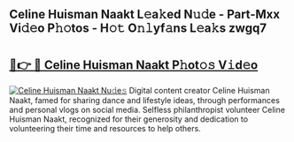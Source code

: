 ## Celine Huisman Naakt L𝚎a𝚔ed N𝚞𝚍e - Part-Mxx Vi𝚍𝚎o P𝚑𝚘tos - H𝚘𝚝 O𝚗𝚕yf𝚊ns L𝚎a𝚔s zwgq7

# <h2><a href="http://kf28tv.oniu.top/?m=Celine+Huisman+Naakt">🔗👉 🔴 Celine Huisman Naakt P𝚑ot𝚘𝚜 V𝚒d𝚎o</a></h2>

[![Celine Huisman Naakt Nu𝚍e𝚜](https://i.imgur.com/0qMVB7G.gif)](http://kf28tv.oniu.top/?m=Celine+Huisman+Naakt)
Digital content creator Celine Huisman Naakt, famed for sharing dance and lifestyle ideas, through performances and personal vlogs on social media. Selfless philanthropist volunteer Celine Huisman Naakt, recognized for their generosity and dedication to volunteering their time and resources to help others.  
